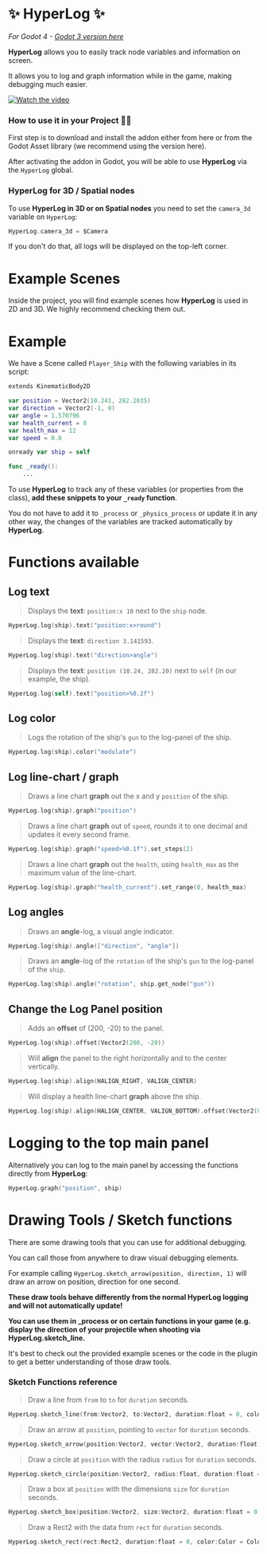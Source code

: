 # ✨ HyperLog ✨
*For Godot 4 - [Godot 3 version here](https://github.com/GuyUnger/HyperLog/tree/godot-3)*

**HyperLog** allows you to easily track node variables and information on screen.

It allows you to log and graph information while in the game, making debugging much easier.


[![Watch the video](https://img.youtube.com/vi/tZ3UGLp86l8/hqdefault.jpg)](https://youtu.be/tZ3UGLp86l8)


### How to use it in your Project 🤷‍♂️

First step is to download and install the addon either from here or from the Godot Asset library (we recommend using the version here).

After activating the addon in Godot, you will be able to use **HyperLog** via the `HyperLog` global.

### HyperLog for 3D / Spatial nodes

To use **HyperLog in 3D or on Spatial nodes** you need to set the `camera_3d` variable on `HyperLog`:

```swift
HyperLog.camera_3d = $Camera
```
If you don't do that, all logs will be displayed on the top-left corner.


# Example Scenes 

Inside the project, you will find example scenes how **HyperLog** is used in 2D and 3D. We highly recommend checking them out.

# Example

We have a Scene called `Player_Ship` with the following variables in its script:
```swift
extends KinematicBody2D

var position = Vector2(10.241, 282.2035)
var direction = Vector2(-1, 0)
var angle = 1.570796
var health_current = 8
var health_max = 12
var speed = 0.0

onready var ship = self

func _ready():
    ...
```

To use **HyperLog** to track any of these variables (or properties from the class), **add these snippets to your `_ready` function**.

You do not have to add it to `_process` or `_physics_process` or update it in any other way, the changes of the variables are tracked automatically by **HyperLog**.

# Functions available
## Log text
> Displays the **text**: `position:x 10` next to the `ship` node.
```swift
HyperLog.log(ship).text("position:x>round")
```

> Displays the **text**: `direction 3.141593`.
```swift
HyperLog.log(ship).text("direction>angle")
```

> Displays the **text**: `position (10.24, 282.20)` next to `self` (in our example, the ship).
```swift
HyperLog.log(self).text("position>%0.2f")
```

## Log color
> Logs the rotation of the ship's `gun` to the log-panel of the ship.
```swift
HyperLog.log(ship).color("modulate")
```

## Log line-chart / graph
> Draws a line chart **graph** out the x and y `position` of the ship.
```swift
HyperLog.log(ship).graph("position")
```

> Draws a line chart **graph** out of `speed`, rounds it to one decimal and updates it every second frame.
```swift
HyperLog.log(ship).graph("speed>%0.1f").set_steps(2)
```

> Draws a line chart **graph** out the `health`, using `health_max` as the maximum value of the line-chart.
```swift
HyperLog.log(ship).graph("health_current").set_range(0, health_max)
```

## Log angles
> Draws an **angle**-log, a visual angle indicator.
```swift
HyperLog.log(ship).angle(["direction", "angle"])
```

> Draws an **angle**-log of the `rotation` of the ship's `gun` to the log-panel of the `ship`.
```swift
HyperLog.log(ship).angle("rotation", ship.get_node("gun"))
```


## Change the Log Panel position

> Adds an **offset** of (200, -20) to the panel.
```swift
HyperLog.log(ship).offset(Vector2(200, -20))
```

> Will **align** the panel to the right horizontally and to the center vertically.
```swift
HyperLog.log(ship).align(HALIGN_RIGHT, VALIGN_CENTER)
```

> Will display a health line-chart **graph** above the ship.
```swift
HyperLog.log(ship).align(HALIGN_CENTER, VALIGN_BOTTOM).offset(Vector2(0, - 50)).graph("health_current").set_range(0, health_max)
```


# Logging to the top main panel

Alternatively you can log to the main panel by accessing the functions directly from **HyperLog**:

```swift
HyperLog.graph("position", ship)
```

# Drawing Tools / Sketch functions

There are some drawing tools that you can use for additional debugging.

You can call those from anywhere to draw visual debugging elements.

For example calling `HyperLog.sketch_arrow(position, direction, 1)` will draw an arrow on position, direction for one second.

**These draw tools behave differently from the normal HyperLog logging and will not automatically update!**

**You can use them in _process or on certain functions in your game (e.g. display the direction of your projectile when shooting via HyperLog.sketch_line.**

It's best to check out the provided example scenes or the code in the plugin to get a better understanding of those draw tools.

### Sketch Functions reference
> Draw a line from `from` to `to` for `duration` seconds.
```swift
HyperLog.sketch_line(from:Vector2, to:Vector2, duration:float = 0, color:Color = Color.tomato)
```
> Draw an arrow at `position`, pointing to `vector` for `duration` seconds.
```swift
HyperLog.sketch_arrow(position:Vector2, vector:Vector2, duration:float = 0, color:Color = Color.tomato)
```
> Draw a circle at `position` with the radius `radius` for `duration` seconds.
```swift
HyperLog.sketch_circle(position:Vector2, radius:float, duration:float = 0, color:Color = Color.tomato)
```
> Draw a box at `position` with the dimensions `size` for `duration` seconds.
```swift
HyperLog.sketch_box(position:Vector2, size:Vector2, duration:float = 0, color:Color = Color.tomato)
```
> Draw a Rect2 with the data from `rect` for `duration` seconds.
```swift
HyperLog.sketch_rect(rect:Rect2, duration:float = 0, color:Color = Color.tomato)
```
